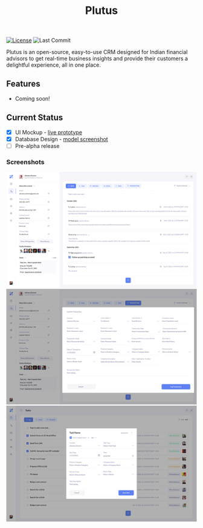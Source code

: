 <h1 align="center">
  Plutus
  <br>
  <br>
</h1>

[![License](https://img.shields.io/badge/License-Apache_2.0-purple.svg)](https://opensource.org/licenses/Apache-2.0)
![Last Commit](https://img.shields.io/github/last-commit/lakshverma/plutus)

<p>Plutus is an open-source, easy-to-use CRM designed for Indian financial advisors to get real-time business insights and provide their customers a delightful experience, all in one place.</p>

## Features
  * Coming soon!

## Current Status
- [x] UI Mockup - [live prototype](https://www.figma.com/proto/XCujR4jGAC3dMhzebz2Xch/Plutus-CRM?node-id=0%3A1302&scaling=scale-down&page-id=0%3A821&starting-point-node-id=0%3A1302)
- [x] Database Design - [model screenshot](https://drive.google.com/file/d/1wWch6KY5_NCG8XFYC8PkDfBcgE-53xlY/view?usp=sharing)
- [ ] Pre-alpha release

### Screenshots
![CustomerProfile](https://raw.githubusercontent.com/lakshverma/plutus/main/art/Profile.png)
![Transaction](https://raw.githubusercontent.com/lakshverma/plutus/main/art/Transaction.png)
![CreateTask](https://raw.githubusercontent.com/lakshverma/plutus/main/art/CreateTask.png)

